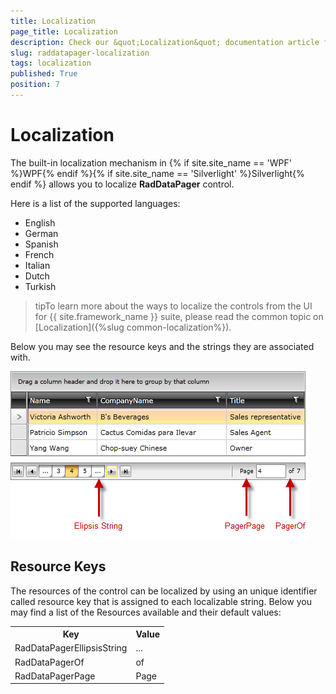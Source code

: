 ```yaml
---
title: Localization
page_title: Localization
description: Check our &quot;Localization&quot; documentation article for the RadDataPager WPF control.
slug: raddatapager-localization
tags: localization
published: True
position: 7
---
```


# Localization


The built-in localization mechanism in {% if site.site_name == 'WPF' %}WPF{% endif %}{% if site.site_name == 'Silverlight' %}Silverlight{% endif %} allows you to localize __RadDataPager__ control.      

Here is a list of the supported languages:
      
* English            
* German          
* Spanish           
* French
* Italian              
* Dutch             
* Turkish   

>tipTo learn more about the ways to localize the controls from the UI for {{ site.framework_name }} suite, please read the common topic on [Localization]({%slug common-localization%}).

Below you may see the resource keys and the strings they are associated with.

![](images/RadDataPager_Localization.png)

## Resource Keys

The resources of the control can be localized by using an unique identifier called resource key that is assigned to each localizable string. Below you may find a list of the Resources available and their default values:

<table>
<tr><th>Key</th><th>Value</th></tr>
<tr><td>RadDataPagerEllipsisString</td><td>...</td></tr>
<tr><td>RadDataPagerOf</td><td>of</td></tr>
<tr><td>RadDataPagerPage</td><td>Page</td></tr>
</table>
